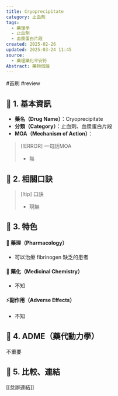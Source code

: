 ```yaml
---
title: Cryoprecipitate
category: 止血劑
tags:
  - 藥理學
  - 止血劑
  - 血漿蛋白片段
created: 2025-02-26
updated: 2025-03-24 11:45
source:
  - 藥理藥化平安符
Abstract: 藥物個論
---
```

#首刷 #review 
## 🔹 1. 基本資訊
- **藥名（Drug Name）**：Cryoprecipitate
- **分類（Category）**：止血劑、血漿蛋白片段
- **MOA（Mechanism of Action）**：
> [!ERROR] 一句話MOA
> - 無

## 🔹 2. 相關口訣
> [!tip] 口訣
> - 現無

## 🔹 3. 特色
#### 🧪 藥理（Pharmacology）

- 可以治療 fibrinogen 缺乏的患者

#### 🧬 藥化（Medicinal Chemistry）

- 不知

#### ⚡副作用（Adverse Effects）
- 不知


## 🔹 4. ADME（藥代動力學）
 不重要
## 🔹 5. 比較、連結

[[怠辦連結]]